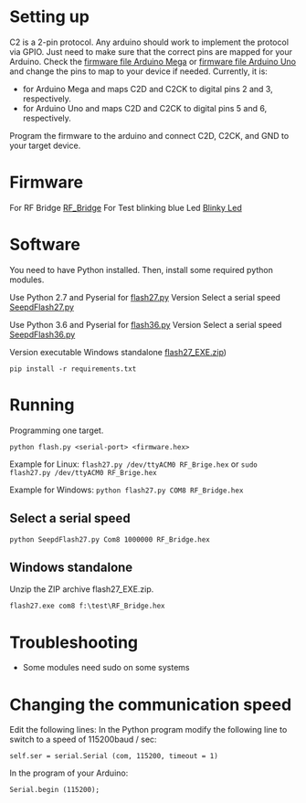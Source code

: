 # Setting up

C2 is a 2-pin protocol.  Any arduino should work to implement the protocol via GPIO.  Just need to make sure that the correct pins are mapped for your Arduino.  Check the [firmware file Arduino Mega](https://github.com/christophe94700/efm8-arduino-programmer/blob/master/prog/arduino_mega.ino#L11) or [firmware file Arduino Uno](https://github.com/christophe94700/efm8-arduino-programmer/blob/master/prog/arduino_uno.ino#L11) and change the pins to map to your device if needed.  Currently, it is:
- for Arduino Mega and maps C2D and C2CK to digital pins 2 and 3, respectively.
- for Arduino Uno and maps C2D and C2CK to digital pins 5 and 6, respectively.

Program the firmware to the arduino and connect C2D, C2CK, and GND to your target device.
# Firmware
For RF Bridge [RF_Bridge](https://github.com/christophe94700/efm8-arduino-programmer/blob/master/Firmware/RF_Bridge.hex)
For Test blinking blue Led [Blinky Led](https://github.com/christophe94700/efm8-arduino-programmer/blob/master/Firmware/Blinky_Led.hex)
# Software

You need to have Python installed.  Then, install some required python modules.

Use Python 2.7 and Pyserial for [flash27.py](https://github.com/christophe94700/efm8-arduino-programmer/blob/master/flash27.py)
Version Select a serial speed  [SeepdFlash27.py](https://github.com/christophe94700/efm8-arduino-programmer/blob/master/SeepdFlash27.py)

Use Python 3.6 and Pyserial for [flash36.py](https://github.com/christophe94700/efm8-arduino-programmer/blob/master/flash36.py)
Version Select a serial speed  [SeepdFlash36.py](https://github.com/christophe94700/efm8-arduino-programmer/blob/master/SeepdFlash36.py)

Version executable Windows standalone   [flash27_EXE.zip](https://github.com/christophe94700/efm8-arduino-programmer/blob/master/ExeForWindows/flash27_EXE.zip))

```
pip install -r requirements.txt
```

# Running

Programming one target.

```
python flash.py <serial-port> <firmware.hex>
```

Example for Linux: 
```flash27.py /dev/ttyACM0 RF_Brige.hex```
or 
```sudo flash27.py /dev/ttyACM0 RF_Brige.hex```

Example for Windows: ```python flash27.py COM8 RF_Bridge.hex```
## Select a serial speed
`python SeepdFlash27.py Com8 1000000 RF_Bridge.hex`
## Windows standalone
Unzip the ZIP archive flash27_EXE.zip.

`flash27.exe com8 f:\test\RF_Bridge.hex`

# Troubleshooting

- Some modules need sudo on some systems

# Changing the communication speed


Edit the following lines:
In the Python program modify the following line to switch to a speed of 115200baud / sec:

    self.ser = serial.Serial (com, 115200, timeout = 1)
In the program of your Arduino:

    Serial.begin (115200);
